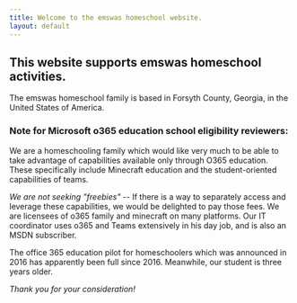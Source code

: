 ```yaml
---
title: Welcome to the emswas homeschool website.
layout: default
---
```


## This website supports emswas homeschool activities.
The emswas homeschool family is based in Forsyth County, Georgia, in the United States of America.

### Note for Microsoft o365 education school eligibility reviewers:
We are a homeschooling family which would like very much to be able to take advantage of capabilities available only through O365 education.
These specifically include Minecraft education and the student-oriented capabilities of teams.

*We are not seeking "freebies"* -- If there is a way to separately access and leverage these capabilities, we would be delighted to pay those fees.
    We are licensees of o365 family and minecraft on many platforms.  Our IT coordinator uses o365 and Teams extensively in his day job, and is also an MSDN subscriber.

The office 365 education pilot for homeschoolers which was announced in 2016 has apparently been full since 2016.  Meanwhile, our student is three years older.

*Thank you for your consideration!*
